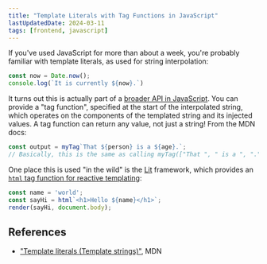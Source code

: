 ```yaml
---
title: "Template Literals with Tag Functions in JavaScript"
lastUpdatedDate: 2024-03-11
tags: [frontend, javascript]
---
```


If you've used JavaScript for more than about a week, you're probably familiar with template literals, as used for string interpolation:

```javascript
const now = Date.now();
console.log(`It is currently ${now}.`)
```

It turns out this is actually part of a [broader API in JavaScript](https://developer.mozilla.org/en-US/docs/Web/JavaScript/Reference/Template_literals).
You can provide a "tag function", specified at the start of the interpolated string, which operates on the components of the templated string and its injected values.
A tag function can return any value, not just a string!
From the MDN docs:

```javascript
const output = myTag`That ${person} is a ${age}.`;
// Basically, this is the same as calling myTag(["That ", " is a ", "."], person, age)
```

One place this is used "in the wild" is the [Lit](https://lit.dev) framework, which provides an [`html` tag function for reactive templating](https://lit.dev/docs/templates/overview/):

```javascript
const name = 'world';
const sayHi = html`<h1>Hello ${name}</h1>`;
render(sayHi, document.body);
```

## References

- ["Template literals (Template strings)"](https://developer.mozilla.org/en-US/docs/Web/JavaScript/Reference/Template_literals), MDN